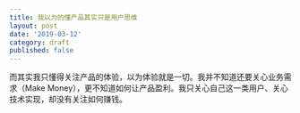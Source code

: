 ```yaml
---
title: 我以为的懂产品其实只是用户思维
layout: post
date: '2019-03-12'
category: draft
published: false
---
```


而其实我只懂得关注产品的体验，以为体验就是一切。我并不知道还要关心业务需求（Make Money），更不知道如何让产品盈利。我只关心自己这一类用户、关心技术实现，却没有关注如何赚钱。

